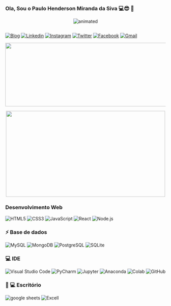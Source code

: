 ### Ola, Sou o Paulo Henderson Miranda da Siva 💻😎 👋

<p align="center">
  <img src="https://github.com/karinnecristina/karinnecristina/blob/master/Banner.gif" alt="animated" />
</p>


<img src="81-1.jpg" alt="">

[![Blog](https://img.shields.io/badge/GitHub-100000?style=for-the-badge&logo=github&logoColor=white)](https://github.com/paulohenderson) [![Linkedin](https://img.shields.io/badge/LinkedIn-0077B5?style=for-the-badge&logo=linkedin&logoColor=white)](https://www.linkedin.com/in/paulohenderson/)
[![Instagram](https://img.shields.io/badge/Instagram-E4405F?style=for-the-badge&logo=instagram&logoColor=white)](https://www.instagram.com/paulohenderson/) [![Twitter](https://img.shields.io/badge/Twitter-1DA1F2?style=for-the-badge&logo=twitter&logoColor=white)](https://twitter.com/paulohenderson)  [![Facebook](https://img.shields.io/badge/Facebook-1877F2?style=for-the-badge&logo=facebook&logoColor=white)](https://www.facebook.com/paulohenderson/) [![Gmail](https://img.shields.io/badge/Gmail-D14836?style=for-the-badge&logo=gmail&logoColor=white)](mailto:paulohendersonmiranda1992@gmail.com)


<p align="center">
  <img width="600" height="200" src="https://github-readme-stats.vercel.app/api?username=MirandaPHY&show_icons=true&theme=vision-friendly-dark">
</p>

<p align="center">
  <img width="500" height="270" src="https://github-readme-stats.vercel.app/api/top-langs/?username=MirandaPHY&show_icons=true&theme=vision-friendly-dark">
</p>

### Desenvolvimento Web
![HTML5](https://img.shields.io/badge/HTML5-E34F26?style=for-the-badge&logo=html5) ![CSS3](https://img.shields.io/badge/CSS3-1572B6?style=for-the-badge&logo=css)  ![JavaScript](https://img.shields.io/badge/JavaScript-F7DF1E?style=for-the-badge&logo=javascript&logo)  ![React](https://img.shields.io/badge/React-20232A?style=for-the-badge&logo=react&logoColor)  ![Node.js](https://img.shields.io/badge/Node.js-43853D?style=for-the-badge&logo=node.js&)


### ⚡ Base de dados
![MySQL](https://img.shields.io/badge/MySQL-00000F?style=for-the-badge&logo=mysql&logoColor=white) ![MongoDB](https://img.shields.io/badge/MongoDB-4EA94B?style=for-the-badge&logo=mongodb&logoColor=white) ![PostgreSQL](https://img.shields.io/badge/PostgreSQL-316192?style=for-the-badge&logo=postgresql&logoColor=white) ![SQLite](https://img.shields.io/badge/SQLite-07405E?style=for-the-badge&logo=sqlite&logoColor=white)

 ### 💻 IDE
 ![Visual Studio Code](https://img.shields.io/badge/Visual_Studio_Code-0078D4?style=for-the-badge&logo=visual%20studio%20code&logoColor=white) ![PyCharm](https://img.shields.io/badge/PyCharm-000000.svg?style=for-the-badge&logo=PyCharm&logoColor=white) ![Jupyter](https://img.shields.io/badge/Jupyter-F37626.svg?style=for-the-badge&logo=Jupyter&logoColor=white) ![Anaconda](https://img.shields.io/badge/Anaconda-%2344A833.svg?style=for-the-badge&logo=anaconda&logoColor=white) ![Colab](https://img.shields.io/badge/Colab-F9AB00?style=for-the-badge&logo=googlecolab&color=525252) ![GitHub](https://img.shields.io/badge/GitHub-100000?style=for-the-badge&logo=github&logoColor=white)


### 👨 💻 Escritório
![google sheets](https://img.shields.io/badge/Google%20Sheets-34A853?style=for-the-badge&logo=google-sheets&logoColor=white) ![Excell](https://img.shields.io/badge/Microsoft_Excel-217346?style=for-the-badge&logo=microsoft-excel&logoColor=white)
